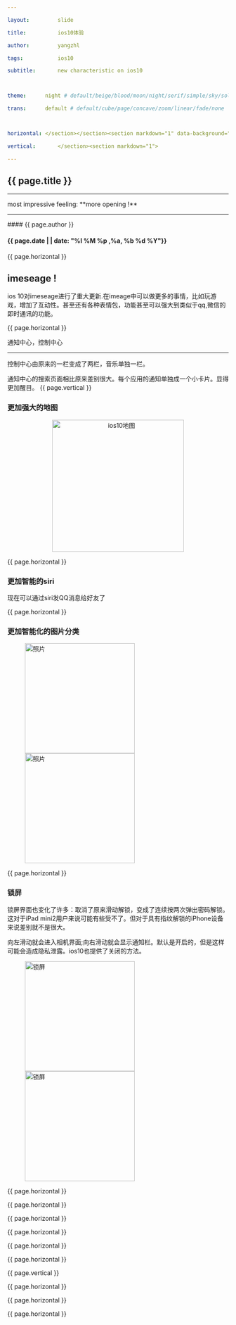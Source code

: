 ```yaml
---

layout:     	slide

title:     		ios10体验

author:     	yangzhl

tags:           ios10 

subtitle:    	new characteristic on ios10



theme:		night # default/beige/blood/moon/night/serif/simple/sky/solarized

trans:		default # default/cube/page/concave/zoom/linear/fade/none



horizontal:	</section></section><section markdown="1" data-background="http://projectpages.github.io/project-pages/img/slidebackground.png"><section markdown="1">

vertical:		</section><section markdown="1">

---
```


<section markdown="1" data-background="http://projectpages.github.io/project-pages/img/slidebackground.png"><section markdown="1">

## {{ page.title }}
<hr>
most impressive feeling: **more opening !**
<hr>
#### {{ page.author }}

#### {{ page.date | | date: "%I %M %p ,%a, %b %d %Y"}}

{{ page.horizontal }}

<!-- Start Writing Below in Markdown -->



## imeseage !



ios 10对imeseage进行了重大更新.在imeage中可以做更多的事情，比如玩游戏，增加了互动性。甚至还有各种表情包，功能甚至可以强大到类似于qq,微信的即时通讯的功能。



{{ page.horizontal }}



通知中心，控制中心
<hr>
控制中心由原来的一栏变成了两栏，音乐单独一栏。

通知中心的搜索页面相比原来差别很大。每个应用的通知单独成一个小卡片。显得更加醒目。
{{ page.vertical }}

### 更加强大的地图
<center>
<img src="http://yangzhl.github.io/blog/img/post/map.png" alt="ios10地图" align="center" width="300cm" />
</center>


{{ page.horizontal }}

### 更加智能的siri

现在可以通过siri发QQ消息给好友了



{{ page.horizontal }}

### 更加智能化的图片分类



<figure class="half">
    <img src="http://yangzhl.github.io/blog/img/post/photo1.PNG" alt="照片"  width="250cm" />
    <img src="http://yangzhl.github.io/blog/img/post/photo2.PNG" alt="照片"  width="250cm" />
</figure>



{{ page.horizontal }}


###  锁屏

锁屏界面也变化了许多：取消了原来滑动解锁，变成了连续按两次弹出密码解锁。这对于iPad mini2用户来说可能有些受不了。但对于具有指纹解锁的iPhone设备来说差别就不是很大。

向左滑动就会进入相机界面;向右滑动就会显示通知栏。默认是开启的，但是这样可能会造成隐私泄露。ios10也提供了关闭的方法。



<figure class="half">
    <img src="http://yangzhl.github.io/blog/img/post/2016-10-27-234045.png" alt="锁屏"  width="250cm" />
    <img src="http://yangzhl.github.io/blog/img/post/2016-10-27-234059.png" alt="锁屏"  width="250cm" />
</figure>







{{ page.horizontal }}










{{ page.horizontal }}





{{ page.horizontal }}





{{ page.horizontal }}






{{ page.horizontal }}





{{ page.horizontal }}








{{ page.vertical }}





{{ page.horizontal }}








{{ page.horizontal }}



{{ page.horizontal }}










</section></section>

